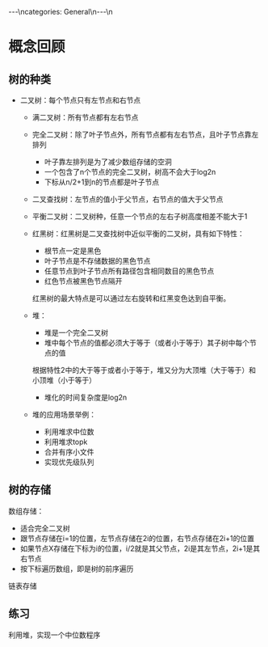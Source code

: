 ---\ncategories: General\n---\n
# 概念回顾

## 树的种类

- 二叉树：每个节点只有左节点和右节点

  - 满二叉树：所有节点都有左右节点

  - 完全二叉树：除了叶子节点外，所有节点都有左右节点，且叶子节点靠左排列

    - 叶子靠左排列是为了减少数组存储的空洞
    - 一个包含了n个节点的完全二叉树，树高不会大于log2n
    - 下标从n/2+1到n的节点都是叶子节点

  - 二叉查找树：左节点的值小于父节点，右节点的值大于父节点

  - 平衡二叉树：二叉树种，任意一个节点的左右子树高度相差不能大于1

  - 红黑树：红黑树是二叉查找树中近似平衡的二叉树，具有如下特性：

    - 根节点一定是黑色
    - 叶子节点是不存储数据的黑色节点
    - 任意节点到叶子节点所有路径包含相同数目的黑色节点
    - 红色节点被黑色节点隔开

    红黑树的最大特点是可以通过左右旋转和红黑变色达到自平衡。

  - 堆：

    - 堆是一个完全二叉树
    - 堆中每个节点的值都必须大于等于（或者小于等于）其子树中每个节点的值

    根据特性2中的大于等于或者小于等于，堆又分为大顶堆（大于等于）和小顶堆（小于等于）

    - 堆化的时间复杂度是log2n

  - 堆的应用场景举例：

    - 利用堆求中位数
    - 利用堆求topk
    - 合并有序小文件
    - 实现优先级队列

## 树的存储

数组存储：

- 适合完全二叉树
- 跟节点存储在i=1的位置，左节点存储在2i的位置，右节点存储在2i+1的位置
- 如果节点X存储在下标为i的位置，i/2就是其父节点，2i是其左节点，2i+1是其右节点
- 按下标遍历数组，即是树的前序遍历

链表存储

## 练习

利用堆，实现一个中位数程序